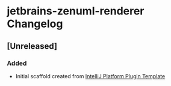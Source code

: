 <!-- Keep a Changelog guide -> https://keepachangelog.com -->

# jetbrains-zenuml-renderer Changelog

## [Unreleased]
### Added
- Initial scaffold created from [IntelliJ Platform Plugin Template](https://github.com/JetBrains/intellij-platform-plugin-template)

